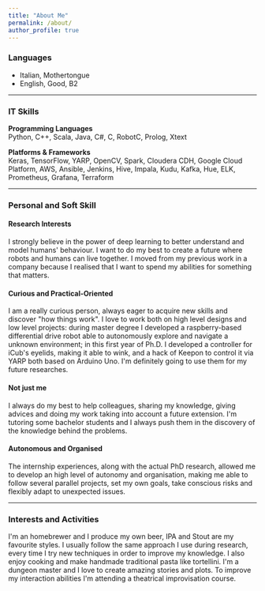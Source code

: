 ```yaml
---
title: "About Me"
permalink: /about/
author_profile: true
---
```


### Languages
- Italian, Mothertongue
- English, Good, B2

---

### IT Skills

**Programming Languages** <br>
Python, C++, Scala, Java, C#, C, RobotC, Prolog, Xtext

**Platforms & Frameworks** <br>
Keras, TensorFlow, YARP, OpenCV, Spark, Cloudera CDH, Google Cloud
Platform, AWS, Ansible, Jenkins, Hive, Impala, Kudu, Kafka, Hue, ELK, Prometheus, Grafana, Terraform

---

### Personal and Soft Skill

#### Research Interests
I strongly believe in the power of deep learning to better understand and model humans' behaviour. I want to do my best to create a future where robots and humans can live together. I moved from my previous work in a company because I realised that I want to spend my abilities for something that matters.

#### Curious and Practical-Oriented
I am a really curious person, always eager to acquire new skills and discover "how things work". I love to work both on high level designs and low level projects: during master degree I developed a raspberry-based differential drive robot able to autonomously explore and navigate a unknown environment; in this first year of Ph.D. I developed a controller for iCub's eyelids, making it able to wink, and a hack of Keepon to control it via YARP both based on Arduino Uno. I'm definitely going to use them for my future researches.

#### Not just me
I always do my best to help colleagues, sharing my knowledge, giving advices and doing my work taking into account a future extension. I'm  tutoring some bachelor students and I always push them in the discovery of the knowledge behind the problems.

#### Autonomous and Organised
The internship experiences, along with the actual PhD research, allowed me to develop an high level of autonomy and organisation, making me able to follow several parallel projects, set my own goals, take conscious risks and flexibly adapt to unexpected issues.

---

### Interests and Activities
I'm an homebrewer and I produce my own beer, IPA and Stout are my favourite styles. I usually follow the same approach I use during research, every time I try new techniques in order to improve my knowledge. I also enjoy cooking and make  handmade traditional pasta like tortellini. I'm a dungeon master and I love to create amazing stories and plots. To improve my interaction abilities I'm attending a theatrical improvisation course. 
 